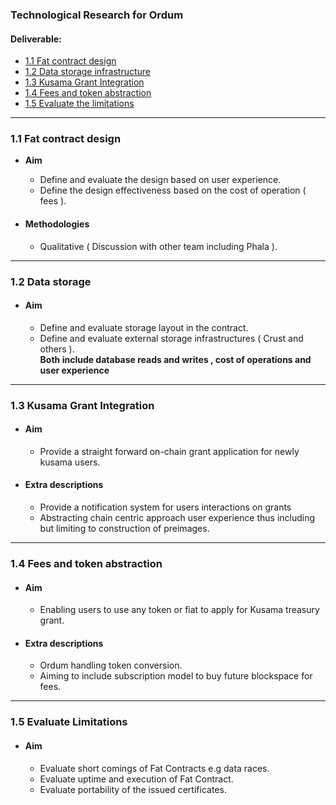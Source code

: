 ### Technological Research for Ordum 

#### Deliverable:
* [1.1 Fat contract design](https://github.com/OrdumLTD/Technology-Research/issues/2)
* [1.2 Data storage infrastructure](https://github.com/OrdumLTD/Technology-Research/issues/3)
* [1.3 Kusama Grant Integration](https://github.com/OrdumLTD/Backend-research/issues/6)
* [1.4 Fees and token abstraction](https://github.com/OrdumLTD/Backend-research/issues/7)
* [1.5 Evaluate the limitations](https://github.com/OrdumLTD/Technology-Research/issues/4)

---
### **1.1 Fat contract design**
- **Aim**
  - Define and evaluate the design based on user experience.
  - Define the design effectiveness based on the cost of operation ( fees ).
 
- #### Methodologies ####
  - Qualitative ( Discussion with other team including Phala ).
  
---
### **1.2 Data storage**
- #### Aim ####
  - Define and evaluate storage layout in the contract.
  - Define and evaluate external storage infrastructures ( Crust and others ). </br>
  **Both include database reads and writes , cost of operations and user experience**
  
---
### **1.3 Kusama Grant Integration**
- #### Aim ####
  - Provide a straight forward on-chain grant application for newly kusama users.
- #### Extra descriptions ####
  - Provide a notification system for users interactions on grants
  - Abstracting chain centric approach user experience thus including but limiting to construction of preimages.
---
### **1.4 Fees and token abstraction**
- #### Aim ####
  - Enabling users to use any token or fiat to apply for Kusama treasury grant.
- #### Extra descriptions ####
  - Ordum handling token conversion.
  - Aiming to include subscription model to buy future blockspace for fees.
---
### **1.5 Evaluate Limitations**
- #### Aim ####
  - Evaluate short comings of Fat Contracts e.g data races.
  - Evaluate uptime and execution of Fat Contract.
  - Evaluate portability of the issued certificates.
  

